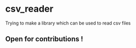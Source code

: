 # csv_reader
Trying to make a library which can be used to read csv files

## Open for contributions !
